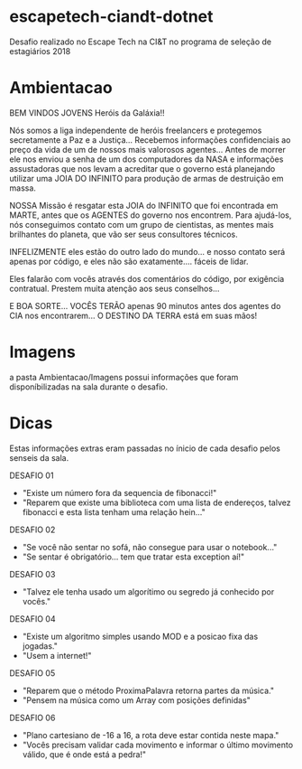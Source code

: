 # escapetech-ciandt-dotnet
Desafio realizado no Escape Tech na CI&amp;T no programa de seleção de estagiários 2018

# Ambientacao

BEM VINDOS JOVENS Heróis da Galáxia!!

Nós somos a liga independente de heróis freelancers e protegemos secretamente a Paz e a Justiça...
Recebemos informações confidenciais ao preço da vida de um de nossos mais valorosos agentes... 
Antes de morrer ele nos enviou a senha de um dos computadores da NASA e informações assustadoras que nos levam a acreditar que o governo está planejando utilizar uma JOIA DO INFINITO para produção de armas de destruição em massa.

NOSSA Missão é resgatar esta JOIA do INFINITO que foi encontrada em MARTE, antes que os AGENTES do governo nos encontrem.
Para ajudá-los, nós conseguimos contato com um grupo de cientistas, as mentes mais brilhantes do planeta, que vão ser seus consultores técnicos.

INFELIZMENTE eles estão do outro lado do mundo... e nosso contato será apenas por código, e eles não são exatamente…. fáceis de lidar. 

Eles falarão com vocês através dos comentários do código, por exigência contratual. Prestem muita atenção aos seus conselhos...

E BOA SORTE... VOCÊS TERÃO apenas 90 minutos antes dos agentes do CIA nos encontrarem...
O DESTINO DA TERRA está em suas mãos!

# Imagens

a pasta Ambientacao/Imagens possui informações que foram disponíbilizadas na sala durante o desafio.

# Dicas

Estas informações extras eram passadas no ínicio de cada desafio pelos senseis da sala.

DESAFIO 01

- "Existe um número fora da sequencia de fibonacci!"
- "Reparem que existe uma biblioteca com uma lista de endereços, talvez fibonacci e esta lista tenham uma relação hein..."

DESAFIO 02

- "Se você não sentar no sofá, não consegue para usar o notebook..."
- "Se sentar é obrigatório... tem que tratar esta exception aí!"

DESAFIO 03

- "Talvez ele tenha usado um algorítimo ou segredo já conhecido por vocês."

DESAFIO 04 

- "Existe um algoritmo simples usando MOD e a posicao fixa das jogadas."
- "Usem a internet!"

DESAFIO 05

- "Reparem que o método ProximaPalavra retorna partes da música."
- "Pensem na música como um Array com posições definidas"

DESAFIO 06

- "Plano cartesiano de -16 a 16, a rota deve estar contida neste mapa."
- "Vocês precisam validar cada movimento e informar o último movimento válido, que é onde está a pedra!"
